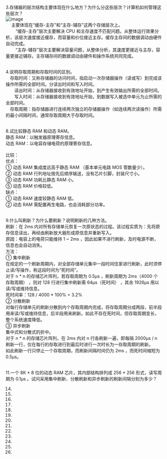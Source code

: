 3.存储器的层次结构主要体现在什么地方？为什么分这些层次？计算机如何管理这些层次？</br>
![image](https://github.com/RSMinBamGro/CCP-Exercises/blob/master/%E7%AC%AC%204%20%E7%AB%A0/%E8%AE%A1%E7%AE%97%E6%9C%BA%E5%B1%82%E6%AC%A1%E7%BB%93%E6%9E%84.png)</br>
&emsp;  主要体现在“缓存-主存”和“主存-辅存”这两个存储层次上。</br>
&emsp;&emsp;    “缓存-主存”层次主要解决 CPU 和主存速度不匹配问题。从整体运行效果分析，该层次速度接近缓存，而容量和价位接近主存。缓存主存间的数据调动由硬件自动完成。</br>
&emsp;&emsp;    “主存-辅存”层次主要解决容量问题，从整体分析，其速度更接近与主存，容量更接近辅存。主存辅存间的数据调动由硬件和操作系统共同完成。</br>
</br>

4.说明存取周期和存取时间的区别。</br>
  &emsp;存取时间：又称存储器的访问时间，指启动一次存储器操作（读或写）到完成该操作所需的全部时间。分读出时间和写入时间。</br>
    &emsp;&emsp;读出时间：从存储器接收到有效地址开始，到产生有效输出所需的全部时间。</br>
    &emsp;&emsp;写入时间：从存储器接收到有效地址开始，到数据写入被选中单元为止所需的全部时间。</br>
  &emsp;存取周期：指存储器进行连续两次独立的存储器操作（如连续两次读操作）所需的最小间隔时间，通常存取周期大于存取时间。</br>
</br>

8.试比较静态 RAM 和动态 RAM。</br>
  静态 RAM：以触发器原理寄存信息。</br>
  动态 RAM：以电容存储电荷的原理寄存信息。</br>
  </br>
  比较：</br>
    优点：</br>
      ① 动态 RAM 集成度远高于静态 RAM （基本单元电路 MOS 管数量少）。</br>
      ② 动态 RAM 行列地址按先后顺序输送，没有芯片引脚，封装尺寸小。</br>
      ③ 动态 RAM 功耗比静态  RAM 小。</br>
      ⑤ 动态 RAM 价格较低。</br>
    缺点：</br>
      ① 动态 RAM 速度较静态  RAM 低。</br>
      ② 动态 RAM 需配置再生电路，也会消耗部分功率。</br>
</br>

9.什么叫刷新？为什么要刷新？说明刷新的几种方法。</br>
  刷新：在 2ms 内对所有存储单元恢复一次原状态的过程。该过程实质为：先将原存信息读出，再经由刷新放大器形成原信息并重新写入。</br>
    原因：电容上的电荷只能维持 1 ~ 2ms ，因此如果不进行刷新，及时电源不断，信息也会自动消失。</br>
    方法：</br>
      ① 集中刷新</br>
          在规定的一个刷新周期内，对全部存储单元集中一段时间住家进行刷新，此时须停止读/写操作，称这段时间为“死时间”。</br>
          对于 n * n 的存储芯片阵列，若存取周期为 0.5μs ，刷新周期为 2ms（4000 个存取周期） ，则对 128 行进行集中刷新需 64μs（死时间） ，其余 1926μs 用以读/写或维持信息。</br>
            死时间率：128 / 4000 * 100% = 3.2%</br>
      ② 分散刷新</br>
          对每行存储单元的刷新分散到内个存取周期内完成，将存取周期分成两段，前半段用来读/写或维持信息，后半段用来刷新。如此不存在死时间，但存取周期变长，整个系统速度降低。</br>
      ③ 异步刷新</br>
          集中式和分散式的折中。</br>
          对于 n * n 的存储芯片阵列，在 2ms 内对 n 行各刷新一遍，即每隔 2000μs / n 刷新一行，仅在每行的存取进行到最后时进行一次时长为一存取周期的刷新。</br>
          如此刷新一行只停止一个存取周期，而刷新间隔时间仍为 2ms ，而死时间缩短为 0.5μs。</br>
</br>

11.一个 8K * 8 位的动态 RAM 芯片，其内部结构排列成 256 * 256 形式，读写周期为 0.1μs 。试问采用集中刷新、分散刷新和异步刷新的刷新间隔分别为多少？
  

14.

15.

17.

18.

20.

24.

28.

30.

35.

38.

39.

41.

42.


